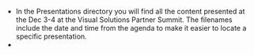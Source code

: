 - In the Presentations directory you will find all the content presented at the Dec 3-4 at the Visual Solutions Partner Summit.  The filenames include the date and time from the agenda to make it easier to locate a specific presentation.
- 
